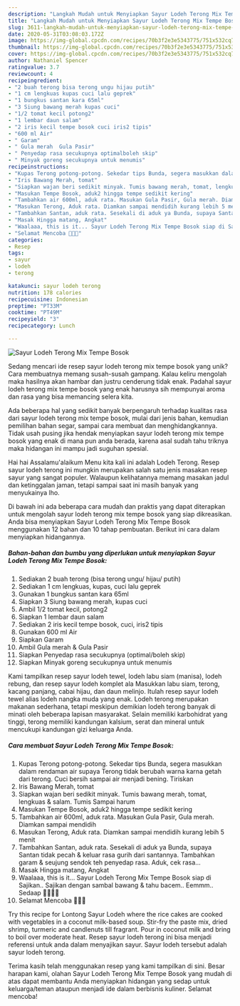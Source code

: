 ```yaml
---
description: "Langkah Mudah untuk Menyiapkan Sayur Lodeh Terong Mix Tempe Bosok, Menggugah Selera"
title: "Langkah Mudah untuk Menyiapkan Sayur Lodeh Terong Mix Tempe Bosok, Menggugah Selera"
slug: 3611-langkah-mudah-untuk-menyiapkan-sayur-lodeh-terong-mix-tempe-bosok-menggugah-selera
date: 2020-05-31T03:08:03.172Z
image: https://img-global.cpcdn.com/recipes/70b3f2e3e5343775/751x532cq70/sayur-lodeh-terong-mix-tempe-bosok-foto-resep-utama.jpg
thumbnail: https://img-global.cpcdn.com/recipes/70b3f2e3e5343775/751x532cq70/sayur-lodeh-terong-mix-tempe-bosok-foto-resep-utama.jpg
cover: https://img-global.cpcdn.com/recipes/70b3f2e3e5343775/751x532cq70/sayur-lodeh-terong-mix-tempe-bosok-foto-resep-utama.jpg
author: Nathaniel Spencer
ratingvalue: 3.7
reviewcount: 4
recipeingredient:
- "2 buah terong bisa terong ungu hijau putih"
- "1 cm lengkuas kupas cuci lalu geprek"
- "1 bungkus santan kara 65ml"
- "3 Siung bawang merah kupas cuci"
- "1/2 tomat kecil potong2"
- "1 lembar daun salam"
- "2 iris kecil tempe bosok cuci iris2 tipis"
- "600 ml Air"
- " Garam"
- " Gula merah  Gula Pasir"
- " Penyedap rasa secukupnya optimalboleh skip"
- " Minyak goreng secukupnya untuk menumis"
recipeinstructions:
- "Kupas Terong potong-potong. Sekedar tips Bunda, segera masukkan dalam rendaman air supaya Terong tidak berubah warna karna getah dari terong. Cuci bersih sampai air menjadi bening. Tiriskan"
- "Iris Bawang Merah, tomat"
- "Siapkan wajan beri sedikit minyak. Tumis bawang merah, tomat, lengkuas &amp; salam. Tumis Sampai harum"
- "Masukan Tempe Bosok, aduk2 hingga tempe sedikit kering"
- "Tambahkan air 600ml, aduk rata. Masukan Gula Pasir, Gula merah. Diamkan sampai mendidih"
- "Masukan Terong, Aduk rata. Diamkan sampai mendidih kurang lebih 5 menit"
- "Tambahkan Santan, aduk rata. Sesekali di aduk ya Bunda, supaya Santan tidak pecah &amp; keluar rasa gurih dari santannya. Tambahkan garam &amp; seujung sendok teh penyedap rasa. Aduk, cek rasa..."
- "Masak Hingga matang, Angkat"
- "Waalaaa, this is it... Sayur Lodeh Terong Mix Tempe Bosok siap di Sajikan.. Sajikan dengan sambal bawang &amp; tahu bacem.. Eemmm.. Sedaap 🤤🤤😍😍"
- "Selamat Mencoba 🤗😘😘"
categories:
- Resep
tags:
- sayur
- lodeh
- terong

katakunci: sayur lodeh terong 
nutrition: 178 calories
recipecuisine: Indonesian
preptime: "PT33M"
cooktime: "PT49M"
recipeyield: "3"
recipecategory: Lunch

---
```



![Sayur Lodeh Terong Mix Tempe Bosok](https://img-global.cpcdn.com/recipes/70b3f2e3e5343775/751x532cq70/sayur-lodeh-terong-mix-tempe-bosok-foto-resep-utama.jpg)

Sedang mencari ide resep sayur lodeh terong mix tempe bosok yang unik? Cara membuatnya memang susah-susah gampang. Kalau keliru mengolah maka hasilnya akan hambar dan justru cenderung tidak enak. Padahal sayur lodeh terong mix tempe bosok yang enak harusnya sih mempunyai aroma dan rasa yang bisa memancing selera kita.

Ada beberapa hal yang sedikit banyak berpengaruh terhadap kualitas rasa dari sayur lodeh terong mix tempe bosok, mulai dari jenis bahan, kemudian pemilihan bahan segar, sampai cara membuat dan menghidangkannya. Tidak usah pusing jika hendak menyiapkan sayur lodeh terong mix tempe bosok yang enak di mana pun anda berada, karena asal sudah tahu triknya maka hidangan ini mampu jadi suguhan spesial.

Hai hai Assalamu&#39;alaikum Menu kita kali ini adalah Lodeh Terong. Resep sayur lodeh terong ini mungkin merupakan salah satu jenis masakan resep sayur yang sangat populer. Walaupun kelihatannya memang masakan jadul dan ketinggalan jaman, tetapi sampai saat ini masih banyak yang menyukainya lho.


Di bawah ini ada beberapa cara mudah dan praktis yang dapat diterapkan untuk mengolah sayur lodeh terong mix tempe bosok yang siap dikreasikan. Anda bisa menyiapkan Sayur Lodeh Terong Mix Tempe Bosok menggunakan 12 bahan dan 10 tahap pembuatan. Berikut ini cara dalam menyiapkan hidangannya.

<!--inarticleads1-->

##### Bahan-bahan dan bumbu yang diperlukan untuk menyiapkan Sayur Lodeh Terong Mix Tempe Bosok:

1. Sediakan 2 buah terong (bisa terong ungu/ hijau/ putih)
1. Sediakan 1 cm lengkuas, kupas, cuci lalu geprek
1. Gunakan 1 bungkus santan kara 65ml
1. Siapkan 3 Siung bawang merah, kupas cuci
1. Ambil 1/2 tomat kecil, potong2
1. Siapkan 1 lembar daun salam
1. Sediakan 2 iris kecil tempe bosok, cuci, iris2 tipis
1. Gunakan 600 ml Air
1. Siapkan  Garam
1. Ambil  Gula merah &amp; Gula Pasir
1. Siapkan  Penyedap rasa secukupnya (optimal/boleh skip)
1. Siapkan  Minyak goreng secukupnya untuk menumis


Kami tampilkan resep sayur lodeh tewel, lodeh labu siam (manisa), lodeh rebung, dan resep sayur lodeh komplet ala Masukkan labu siam, terong, kacang panjang, cabai hijau, dan daun melinjo. Itulah resep sayur lodeh tewel alias lodeh nangka muda yang enak. Lodeh terong merupakan makanan sederhana, tetapi meskipun demikian lodeh terong banyak di minati oleh beberapa lapisan masyarakat. Selain memiliki karbohidrat yang tinggi, terong memiliki kandungan kalsium, serat dan mineral untuk mencukupi kandungan gizi keluarga Anda. 

<!--inarticleads2-->

##### Cara membuat Sayur Lodeh Terong Mix Tempe Bosok:

1. Kupas Terong potong-potong. Sekedar tips Bunda, segera masukkan dalam rendaman air supaya Terong tidak berubah warna karna getah dari terong. Cuci bersih sampai air menjadi bening. Tiriskan
1. Iris Bawang Merah, tomat
1. Siapkan wajan beri sedikit minyak. Tumis bawang merah, tomat, lengkuas &amp; salam. Tumis Sampai harum
1. Masukan Tempe Bosok, aduk2 hingga tempe sedikit kering
1. Tambahkan air 600ml, aduk rata. Masukan Gula Pasir, Gula merah. Diamkan sampai mendidih
1. Masukan Terong, Aduk rata. Diamkan sampai mendidih kurang lebih 5 menit
1. Tambahkan Santan, aduk rata. Sesekali di aduk ya Bunda, supaya Santan tidak pecah &amp; keluar rasa gurih dari santannya. Tambahkan garam &amp; seujung sendok teh penyedap rasa. Aduk, cek rasa...
1. Masak Hingga matang, Angkat
1. Waalaaa, this is it... Sayur Lodeh Terong Mix Tempe Bosok siap di Sajikan.. Sajikan dengan sambal bawang &amp; tahu bacem.. Eemmm.. Sedaap 🤤🤤😍😍
1. Selamat Mencoba 🤗😘😘


Try this recipe for Lontong Sayur Lodeh where the rice cakes are cooked with vegetables in a coconut milk-based soup. Stir-fry the paste mix, dried shrimp, turmeric and candlenuts till fragrant. Pour in coconut milk and bring to boil over moderate heat. Resep sayur lodeh terong ini bisa menjadi referensi untuk anda dalam menyajikan sayur. Sayur lodeh tersebut adalah sayur lodeh terong. 

Terima kasih telah menggunakan resep yang kami tampilkan di sini. Besar harapan kami, olahan Sayur Lodeh Terong Mix Tempe Bosok yang mudah di atas dapat membantu Anda menyiapkan hidangan yang sedap untuk keluarga/teman ataupun menjadi ide dalam berbisnis kuliner. Selamat mencoba!
